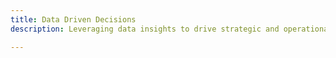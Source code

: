 ```yaml
---
title: Data Driven Decisions
description: Leveraging data insights to drive strategic and operational choices.

---
```


